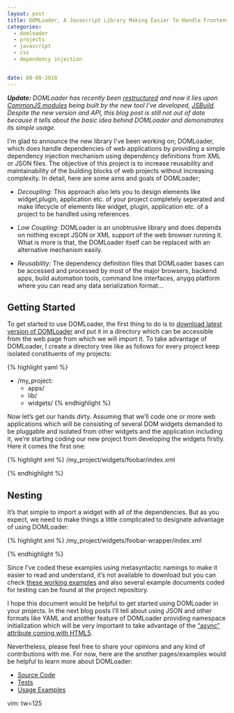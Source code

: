 ```yaml
---
layout: post
title: DOMLoader, A Javascript Library Making Easier To Handle Frontend Dependencies of Web Apps
categories:
  - domloader
  - projects
  - javascript
  - css
  - dependency injection


date: 08-08-2010
---
```

_**Update:** DOMLoader has recently been [restructured](http://github.com/azer/domloader/compare/25fb6f1d56...f220cb663a) and
now it lies upon [CommonJS modules](http://commonjs.org/specs/modules/1.0) being built by the new tool I've developed,
[JSBuild](http://github.com/azer/jsbuild). Despite the new version and API, this blog post is still not out of date because
it tells about the basic idea behind DOMLoader and demonstrates its simple usage._ 

I'm glad to announce the new library I've been working on; DOMLoader, which does handle dependencies of web applications by
providing a simple dependency injection mechanism using dependency definitions from XML or JSON files. The objective of this
project is to increase reusability and maintainability of the building blocks of web projects without increasing
complexity. In detail, here are some aims and goals of DOMLoader; 

* *Decoupling:* This approach also lets you to design elements like widget,plugin, application etc. of your project completely seperated and make lifecycle
  of elements like widget, plugin, application etc. of a project to be handled using references.

* *Low Coupling*: DOMLoader is an unobtrusive library and does depends on nothing except JSON or XML support of the web
  browser running it. What is more is that, the DOMLoader itself can be replaced with an alternative mechanism easily.

* *Reusability:* The dependency definition files that DOMLoader bases can be accessed and processed by most of the major
  browsers, backend apps,  build automation tools, command line interfaces, anygq platform where you can read any data
  serialization format...

## Getting Started

To get started to use DOMLoader, the first thing to do is to [download latest version of
DOMLoader](http://github.com/azer/domloader/downloads) and put it in a directory which
can be accessible from the web page from which we will import it. To take advantage of DOMLoader, I create a directory tree
like as follows for every project keep isolated constituents of my projects:
 
{% highlight yaml %}
- /my_project:
    - apps/
    - lib/
    - widgets/
{% endhighlight %}

Now let’s get our hands dirty. Assuming that we’ll code one or more web applications which will be consisting of several DOM
widgets demanded to be pluggable and isolated from other widgets and the application including it, we’re starting coding our
new project from developing the widgets firstly.  Here it comes the first one:

{% highlight xml %}
/my_project/widgets/foobar/index.xml

<widget>
  <dependencies>
    <script src=”foobar.js” />
    <stylesheet src=”foobar.css” />
  </dependencies>
</widget>
{% endhighlight %}

## Import

In the example above, I’ve started defining dependencies by coding a wrapper element named “widget”. Note that, it’s possible
to use “index” and “application” aliases for wrapper elements as well. Then, we put the elements storing source uri’s of the
dependencies in another element named “dependencies”. As you guess, script (you can also use “module” alias instead) and
stylesheet represent javascript and CSS documents respectively. Now let’s code a web page importing this widget:
   
{% highlight html %}
foobar.html

<!DOCTYPE html>
<html>
  <head>
    <script type=”text/javascript” src=”domloader.js”></script>
    <script type=”text/javascript”>
      domloader.load('path/to/my_project/widgets/foobar/index.xml',function(){
        var fb = new FoobarWidget();
        /* … */
      });
    </script>
  </head>
  <body>
  </body>
</html>
{% endhighlight %}

## Nesting

It’s that simple to import a widget with all of the dependencies. But as you expect, we need to make things a little
complicated to designate advantage of using DOMLoader:

{% highlight xml %}
/my_project/widgets/foobar-wrapper/index.xml

<widget>
  <dependencies>
    <script src=”foobar-wrapper.js” />
    <stylesheet src=”themes/default/main.css” />
    <widget src=”../foobar/index.xml” />
  </dependencies>
</widget>
{% endhighlight %}

This example above demonstrates creating a widget wrapping another one, using widget element to import dependencies of
another widget. As you guess, widget is just alias indicating index dependency in the example above, which means, 5. line is
equivelent of this two import examples: 

{% highlight xml %}
<index src=”../foobar/index.xml” />

<application src=”../foobar/index.xml” />
{% endhighlight %}

## Object Dependencies

To demonstrate another type of dependency, object dependencies, we're going to create one more widget named baz:

{% highlight xml %}
/my_project/widgets/baz/index.xml

<widget>
  <dependencies>
    <script src=”baz.js” />
    <object name=”jQuery” src=”http://ajax.googleapis.com/ajax/libs/jquery/1.4/jquery.min.js” />
  </dependencies>
</widget>
{% endhighlight %}

As you’ve noticed, I’ve defined jQuery as an object dependency in the fourth line of the example above. Since it’s possible
to duplicate dependency definition of some commonly used javascript libraries in several index documents being imported in
same web page, we can test whether a library putting its context in a global variable is loaded before or not.  As you
expect, DOMLoader will load jQuery’s source if only global context has not a variable named jQuery.  Besides of basic global
variable testing, property elements make possible to add more specific conditions using regular expressions:

{% highlight xml %}
<object
  name='jQuery'
  src=”http://ajax.googleapis.com/ajax/libs/jquery/1.4/jquery.min.js”>
  <property name='jQuery.fn.jquery’ match=’1.4.[2-9]' />
</object>
{% endhighlight %}

The only thing remaining to be done to complete our example is definition of an application gathering some widgets now, which
doesn’t differ from widget or other index definitions. I guess we’re now ready to get it done;

{% highlight xml %}
/my_project/apps/hello_world/index.xml

<application>
  <dependencies>
    <widget src='../../widgets/foobar-wrapper/index.xml' />
    <widget src='../../widgets/baz/index.xml' />
  </dependencies>
</application>
{% endhighlight %}

And here is the example of importing the application we’ve defined above, almost same as the widget import example:

{% highlight html %}
hello_world.html

<!DOCTYPE html>
<html>
  <head>
    <script type=”text/javascript” src=”domloader.js”></script>
    <script type=”text/javascript”>
      domloader.load('path/to/my_project/apps/hello_world/index.xml',function(){
        var fwb = new FoobarWrapperWidget();
        var baz = new BazWidget();
        /* … */
      });
    </script>
  </head>
  <body>
  </body>
  </html>
{% endhighlight %}

Since I’ve coded these examples using metasyntactic namings to make it easier to read and understand, it’s not available to
download but you can check [these working examples](http://github.com/azer/roka-examples) and also several example documents coded for testing can be found at the
project repository.

I hope this document would be helpful to get started using DOMLoader in your projects. In the next blog posts I’ll tell about
using JSON and other formats like YAML and another feature of DOMLoader providing namespace initialization which will be very
important to take advantage of the [“async” attribute coming with
HTML5](http://www.whatwg.org/specs/web-apps/current-work/#attr-script-async). 

Nevertheless, please feel free to share your opinions and any kind of contributions with me. For now, here are the another
pages/examples would be helpful to learn more about DOMLoader:

* [Source Code](http://github.com/azer/domloader/tree/master/src)
* [Tests](http://github.com/azer/domloader/tree/master/test)
* [Usage Examples](http://github.com/azer/roka-examples)

vim: tw=125
